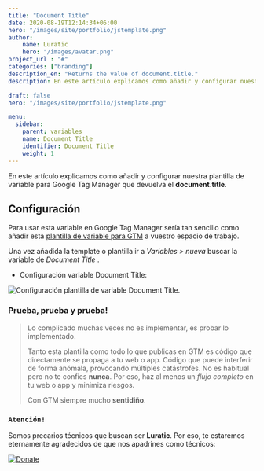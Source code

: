 ```yaml
---
title: "Document Title"
date: 2020-08-19T12:14:34+06:00
hero: "/images/site/portfolio/jstemplate.png"
author:
    name: Luratic
    hero: "/images/avatar.png"
project_url : "#"
categories: ["branding"]
description_en: "Returns the value of document.title."
description: En este artículo explicamos como añadir y configurar nuestra plantilla de  variable para Google Tag Manager que devuelva el **document.title**.

draft: false
hero: "/images/site/portfolio/jstemplate.png"

menu:
  sidebar:
    parent: variables
    name: Document Title
    identifier: Document Title
    weight: 1
---
```


En este artículo explicamos como añadir y configurar nuestra plantilla de  variable para Google Tag Manager que devuelva el **document.title**.

##   Configuración

Para usar esta variable en Google Tag Manager sería tan sencillo como añadir esta [plantilla de variable para GTM](https://tagmanager.google.com/gallery/#/owners/precariostecnicos/templates/DocumentTitle) a vuestro espacio de trabajo.

Una vez añadida la template o plantilla ir a *Variables > nueva* buscar la variable de *Document Title* .

- Configuración variable Document Title:

![Configuración plantilla de variable Document Title](https://user-images.githubusercontent.com/26126066/90538820-5c11fb80-e17f-11ea-83a5-0dff5a92c8e4.png).



### Prueba, prueba y prueba!

>Lo complicado muchas veces no es implementar, es probar lo implementado. 
>
>Tanto esta plantilla como todo lo que publicas en GTM es código que directamente se propaga a tu web o app. 
Código que puede interferir de forma anómala, provocando múltiples catástrofes. No es habitual pero no te confies **nunca**. Por eso, haz al menos un *flujo completo* en tu web o app y minimiza riesgos. 
>
> Con GTM siempre mucho **sentidiño**.

### ```Atención!```
Somos precarios técnicos que buscan ser **Luratic**. Por eso, te estaremos eternamente agradecidos de que nos apadrines como técnicos: 

[![Donate](https://img.shields.io/badge/Donate-PayPal-green.svg)](https://www.paypal.com/cgi-bin/webscr?)